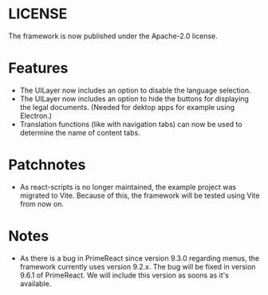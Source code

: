 # LICENSE
The framework is now published under the Apache-2.0 license.

# Features
- The UILayer now includes an option to disable the language selection.
- The UILayer now includes an option to hide the buttons for displaying the legal documents. (Needed for dektop apps for example using Electron.)
- Translation functions (like with navigation tabs) can now be used to determine the name of content tabs.

# Patchnotes
- As react-scripts is no longer maintained, the example project was migrated to Vite. Because of this, the framework will be tested using Vite from now on.

# Notes
- As there is a bug in PrimeReact since version 9.3.0 regarding menus, the framework currently uses version 9.2.x. The bug will be fixed in version 9.6.1 of PrimeReact. We will include this version as soons as it's available.